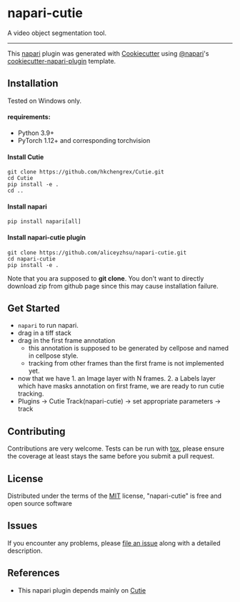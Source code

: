 # napari-cutie

[comment]: <> ([![License MIT]&#40;https://img.shields.io/pypi/l/napari-cutie.svg?color=green&#41;]&#40;https://github.com/AliceXuYuanzhen/napari-cutie/raw/main/LICENSE&#41;)

[comment]: <> ([![PyPI]&#40;https://img.shields.io/pypi/v/napari-cutie.svg?color=green&#41;]&#40;https://pypi.org/project/napari-cutie&#41;)

[comment]: <> ([![Python Version]&#40;https://img.shields.io/pypi/pyversions/napari-cutie.svg?color=green&#41;]&#40;https://python.org&#41;)

[comment]: <> ([![tests]&#40;https://github.com/AliceXuYuanzhen/napari-cutie/workflows/tests/badge.svg&#41;]&#40;https://github.com/AliceXuYuanzhen/napari-cutie/actions&#41;)

[comment]: <> ([![codecov]&#40;https://codecov.io/gh/AliceXuYuanzhen/napari-cutie/branch/main/graph/badge.svg&#41;]&#40;https://codecov.io/gh/AliceXuYuanzhen/napari-cutie&#41;)

[comment]: <> ([![napari hub]&#40;https://img.shields.io/endpoint?url=https://api.napari-hub.org/shields/napari-cutie&#41;]&#40;https://napari-hub.org/plugins/napari-cutie&#41;)

A video object segmentation tool.

----------------------------------

This [napari] plugin was generated with [Cookiecutter] using [@napari]'s [cookiecutter-napari-plugin] template.

<!--
Don't miss the full getting started guide to set up your new package:
https://github.com/napari/cookiecutter-napari-plugin#getting-started

and review the napari docs for plugin developers:
https://napari.org/stable/plugins/index.html
-->

## Installation
Tested on Windows only.

#### requirements:
- Python 3.9+
- PyTorch 1.12+ and corresponding torchvision

#### Install Cutie
```
git clone https://github.com/hkchengrex/Cutie.git
cd Cutie
pip install -e .
cd ..
```

#### Install napari
```
pip install napari[all]
```

#### Install napari-cutie plugin
```
git clone https://github.com/aliceyzhsu/napari-cutie.git
cd napari-cutie
pip install -e .
```
Note that you ara supposed to **git clone**. You don't want to directly download zip from github page since this may cause installation failure.

## Get Started
- `napari` to run napari.
- drag in a tiff stack
- drag in the first frame annotation
  - this annotation is supposed to be generated by cellpose and named in cellpose style.
  - tracking from other frames than the first frame is not implemented yet.
- now that we have 1. an Image layer with N frames. 2. a Labels layer which have masks annotation on first frame, we are ready to run cutie tracking.
- Plugins -> Cutie Track(napari-cutie) -> set appropriate parameters -> track

## Contributing

Contributions are very welcome. Tests can be run with [tox], please ensure
the coverage at least stays the same before you submit a pull request.

## License

Distributed under the terms of the [MIT] license,
"napari-cutie" is free and open source software

## Issues

If you encounter any problems, please [file an issue] along with a detailed description.

## References
- This napari plugin depends mainly on [Cutie]

[napari]: https://github.com/napari/napari
[Cookiecutter]: https://github.com/audreyr/cookiecutter
[@napari]: https://github.com/napari
[MIT]: http://opensource.org/licenses/MIT
[BSD-3]: http://opensource.org/licenses/BSD-3-Clause
[GNU GPL v3.0]: http://www.gnu.org/licenses/gpl-3.0.txt
[GNU LGPL v3.0]: http://www.gnu.org/licenses/lgpl-3.0.txt
[Apache Software License 2.0]: http://www.apache.org/licenses/LICENSE-2.0
[Mozilla Public License 2.0]: https://www.mozilla.org/media/MPL/2.0/index.txt
[cookiecutter-napari-plugin]: https://github.com/napari/cookiecutter-napari-plugin
[Cutie]: https://github.com/hkchengrex/Cutie

[file an issue]: https://github.com/AliceXuYuanzhen/napari-cutie/issues

[napari]: https://github.com/napari/napari
[tox]: https://tox.readthedocs.io/en/latest/
[pip]: https://pypi.org/project/pip/
[PyPI]: https://pypi.org/


